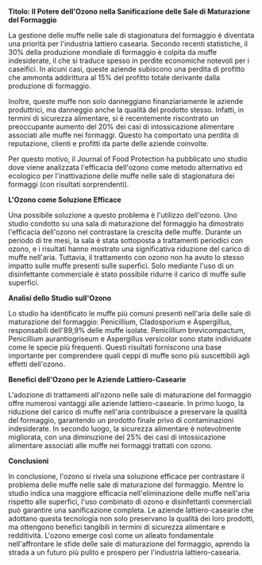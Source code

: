 **Titolo: Il Potere dell'Ozono nella Sanificazione delle Sale di Maturazione del Formaggio**

La gestione delle muffe nelle sale di stagionatura del formaggio è diventata una priorità per l'industria lattiero casearia. Secondo recenti statistiche, il 30% della produzione mondiale di formaggio è colpita da muffe indesiderate, il che si traduce spesso in perdite economiche notevoli per i caseifici. In alcuni casi, queste aziende subiscono una perdita di profitto che ammonta addirittura al 15% del profitto totale derivante dalla produzione di formaggio. 

Inoltre, queste muffe non solo danneggiano finanziariamente le aziende produttrici, ma danneggio anche la qualità del prodotto stesso. Infatti, in termini di sicurezza alimentare, si è recentemente riscontrato un preoccupante aumento del 20% dei casi di intossicazione alimentare associati alle muffe nei formaggi. Questo ha comportato una perdita di reputazione, clienti e profitti da parte delle aziende coinvolte.

Per questo motivo, il Journal of Food Protection ha pubblicato uno studio dove viene analizzata l'efficacia dell'ozono come metodo alternativo ed ecologico per l'inattivazione delle muffe nelle sale di stagionatura dei formaggi (con risultati sorprendenti).

**L'Ozono come Soluzione Efficace**

Una possibile soluzione a questo problema è l'utilizzo dell'ozono. Uno studio condotto su una sala di maturazione del formaggio ha dimostrato l'efficacia dell'ozono nel contrastare la crescita delle muffe. Durante un periodo di tre mesi, la sala è stata sottoposta a trattamenti periodici con ozono, e i risultati hanno mostrato una significativa riduzione del carico di muffe nell'aria. Tuttavia, il trattamento con ozono non ha avuto lo stesso impatto sulle muffe presenti sulle superfici. Solo mediante l'uso di un disinfettante commerciale è stato possibile ridurre il carico di muffe sulle superfici.

**Analisi dello Studio sull'Ozono**

Lo studio ha identificato le muffe più comuni presenti nell'aria delle sale di maturazione del formaggio: Penicillium, Cladosporium e Aspergillus, responsabili dell'89,9% delle muffe isolate. Penicillium brevicompactum, Penicillium aurantiogriseum e Aspergillus versicolor sono state individuate come le specie più frequenti. Questi risultati forniscono una base importante per comprendere quali ceppi di muffe sono più suscettibili agli effetti dell'ozono.

**Benefici dell'Ozono per le Aziende Lattiero-Casearie**

L'adozione di trattamenti all'ozono nelle sale di maturazione del formaggio offre numerosi vantaggi alle aziende lattiero-casearie. In primo luogo, la riduzione del carico di muffe nell'aria contribuisce a preservare la qualità del formaggio, garantendo un prodotto finale privo di contaminazioni indesiderate. In secondo luogo, la sicurezza alimentare è notevolmente migliorata, con una diminuzione del 25% dei casi di intossicazione alimentare associati alle muffe nei formaggi trattati con ozono.

**Conclusioni**

In conclusione, l'ozono si rivela una soluzione efficace per contrastare il problema delle muffe nelle sale di maturazione del formaggio. Mentre lo studio indica una maggiore efficacia nell'eliminazione delle muffe nell'aria rispetto alle superfici, l'uso combinato di ozono e disinfettanti commerciali può garantire una sanificazione completa. Le aziende lattiero-casearie che adottano questa tecnologia non solo preservano la qualità dei loro prodotti, ma ottengono benefici tangibili in termini di sicurezza alimentare e redditività. L'ozono emerge così come un alleato fondamentale nell'affrontare le sfide delle sale di maturazione del formaggio, aprendo la strada a un futuro più pulito e prospero per l'industria lattiero-casearia.